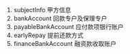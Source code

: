 1. subjectInfo 甲方信息
2. bankAccount 回款专户及保理专户
3. payableBankAccount 应付款项银行账户
4. earlyRepay 提前还款方式
5. financeBankAccount 融资款收取账户
